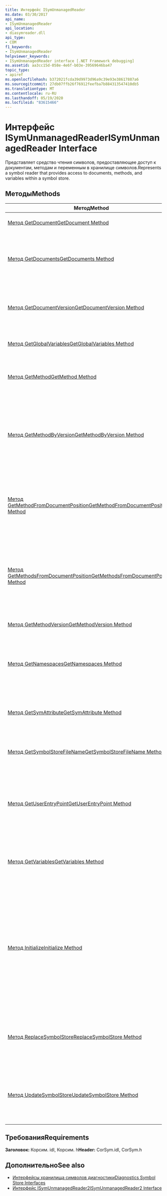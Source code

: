 ```yaml
---
title: Интерфейс ISymUnmanagedReader
ms.date: 03/30/2017
api_name:
- ISymUnmanagedReader
api_location:
- diasymreader.dll
api_type:
- COM
f1_keywords:
- ISymUnmanagedReader
helpviewer_keywords:
- ISymUnmanagedReader interface [.NET Framework debugging]
ms.assetid: aa3cc15d-058e-4e6f-b03e-39569646ba47
topic_type:
- apiref
ms.openlocfilehash: b372021fcda39d9973d96a9c39e93e38617887a6
ms.sourcegitcommit: 27db07ffb26f76912feefba7b884313547410db5
ms.translationtype: MT
ms.contentlocale: ru-RU
ms.lasthandoff: 05/19/2020
ms.locfileid: "83615466"
---
```

# <a name="isymunmanagedreader-interface"></a><span data-ttu-id="86a7b-102">Интерфейс ISymUnmanagedReader</span><span class="sxs-lookup"><span data-stu-id="86a7b-102">ISymUnmanagedReader Interface</span></span>
<span data-ttu-id="86a7b-103">Представляет средство чтения символов, предоставляющее доступ к документам, методам и переменным в хранилище символов.</span><span class="sxs-lookup"><span data-stu-id="86a7b-103">Represents a symbol reader that provides access to documents, methods, and variables within a symbol store.</span></span>  
  
## <a name="methods"></a><span data-ttu-id="86a7b-104">Методы</span><span class="sxs-lookup"><span data-stu-id="86a7b-104">Methods</span></span>  
  
|<span data-ttu-id="86a7b-105">Метод</span><span class="sxs-lookup"><span data-stu-id="86a7b-105">Method</span></span>|<span data-ttu-id="86a7b-106">Описание</span><span class="sxs-lookup"><span data-stu-id="86a7b-106">Description</span></span>|  
|------------|-----------------|  
|[<span data-ttu-id="86a7b-107">Метод GetDocument</span><span class="sxs-lookup"><span data-stu-id="86a7b-107">GetDocument Method</span></span>](isymunmanagedreader-getdocument-method.md)|<span data-ttu-id="86a7b-108">Находит документ.</span><span class="sxs-lookup"><span data-stu-id="86a7b-108">Finds a document.</span></span>|  
|[<span data-ttu-id="86a7b-109">Метод GetDocuments</span><span class="sxs-lookup"><span data-stu-id="86a7b-109">GetDocuments Method</span></span>](isymunmanagedreader-getdocuments-method.md)|<span data-ttu-id="86a7b-110">Возвращает массив всех документов, определенных в хранилище символов.</span><span class="sxs-lookup"><span data-stu-id="86a7b-110">Returns an array of all the documents defined in the symbol store.</span></span>|  
|[<span data-ttu-id="86a7b-111">Метод GetDocumentVersion</span><span class="sxs-lookup"><span data-stu-id="86a7b-111">GetDocumentVersion Method</span></span>](isymunmanagedreader-getdocumentversion-method.md)|<span data-ttu-id="86a7b-112">Возвращает указанную версию указанного документа.</span><span class="sxs-lookup"><span data-stu-id="86a7b-112">Gets the specified version of the specified document.</span></span>|  
|[<span data-ttu-id="86a7b-113">Метод GetGlobalVariables</span><span class="sxs-lookup"><span data-stu-id="86a7b-113">GetGlobalVariables Method</span></span>](isymunmanagedreader-getglobalvariables-method.md)|<span data-ttu-id="86a7b-114">Возвращает все глобальные переменные.</span><span class="sxs-lookup"><span data-stu-id="86a7b-114">Returns all global variables.</span></span>|  
|[<span data-ttu-id="86a7b-115">Метод GetMethod</span><span class="sxs-lookup"><span data-stu-id="86a7b-115">GetMethod Method</span></span>](isymunmanagedreader-getmethod-method.md)|<span data-ttu-id="86a7b-116">Возвращает метод чтения символов по заданному токену метода.</span><span class="sxs-lookup"><span data-stu-id="86a7b-116">Gets a symbol reader method, given a method token.</span></span>|  
|[<span data-ttu-id="86a7b-117">Метод GetMethodByVersion</span><span class="sxs-lookup"><span data-stu-id="86a7b-117">GetMethodByVersion Method</span></span>](isymunmanagedreader-getmethodbyversion-method.md)|<span data-ttu-id="86a7b-118">Возвращает метод чтения символов по заданному маркеру метода и номеру версии для редактирования и копирования.</span><span class="sxs-lookup"><span data-stu-id="86a7b-118">Gets a symbol reader method, given a method token and an edit-and-copy version number.</span></span>|  
|[<span data-ttu-id="86a7b-119">Метод GetMethodFromDocumentPosition</span><span class="sxs-lookup"><span data-stu-id="86a7b-119">GetMethodFromDocumentPosition Method</span></span>](isymunmanagedreader-getmethodfromdocumentposition-method.md)|<span data-ttu-id="86a7b-120">Возвращает метод, содержащий точку останова в заданной позиции в документе.</span><span class="sxs-lookup"><span data-stu-id="86a7b-120">Returns the method that contains the breakpoint at the given position in a document.</span></span>|  
|[<span data-ttu-id="86a7b-121">Метод GetMethodsFromDocumentPosition</span><span class="sxs-lookup"><span data-stu-id="86a7b-121">GetMethodsFromDocumentPosition Method</span></span>](isymunmanagedreader-getmethodsfromdocumentposition-method.md)|<span data-ttu-id="86a7b-122">Возвращает массив методов, каждый из которых содержит точку останова в заданной позиции в документе.</span><span class="sxs-lookup"><span data-stu-id="86a7b-122">Returns an array of methods, each of which contains the breakpoint at the given position in a document.</span></span>|  
|[<span data-ttu-id="86a7b-123">Метод GetMethodVersion</span><span class="sxs-lookup"><span data-stu-id="86a7b-123">GetMethodVersion Method</span></span>](isymunmanagedreader-getmethodversion-method.md)|<span data-ttu-id="86a7b-124">Возвращает версию метода.</span><span class="sxs-lookup"><span data-stu-id="86a7b-124">Gets the method version.</span></span>|  
|[<span data-ttu-id="86a7b-125">Метод GetNamespaces</span><span class="sxs-lookup"><span data-stu-id="86a7b-125">GetNamespaces Method</span></span>](isymunmanagedreader-getnamespaces-method.md)|<span data-ttu-id="86a7b-126">Возвращает пространства имен, определенные в глобальной области в этом хранилище символов.</span><span class="sxs-lookup"><span data-stu-id="86a7b-126">Gets the namespaces defined at global scope within this symbol store.</span></span>|  
|[<span data-ttu-id="86a7b-127">Метод GetSymAttribute</span><span class="sxs-lookup"><span data-stu-id="86a7b-127">GetSymAttribute Method</span></span>](isymunmanagedreader-getsymattribute-method.md)|<span data-ttu-id="86a7b-128">Возвращает настраиваемый атрибут на основе его имени.</span><span class="sxs-lookup"><span data-stu-id="86a7b-128">Gets a custom attribute based upon its name.</span></span>|  
|[<span data-ttu-id="86a7b-129">Метод GetSymbolStoreFileName</span><span class="sxs-lookup"><span data-stu-id="86a7b-129">GetSymbolStoreFileName Method</span></span>](isymunmanagedreader-getsymbolstorefilename-method.md)|<span data-ttu-id="86a7b-130">Предоставляет имя файла на диске для хранилища символов.</span><span class="sxs-lookup"><span data-stu-id="86a7b-130">Provides the on-disk file name of the symbol store.</span></span>|  
|[<span data-ttu-id="86a7b-131">Метод GetUserEntryPoint</span><span class="sxs-lookup"><span data-stu-id="86a7b-131">GetUserEntryPoint Method</span></span>](isymunmanagedreader-getuserentrypoint-method.md)|<span data-ttu-id="86a7b-132">Возвращает метод, указанный в качестве точки входа пользователя для модуля, если он есть.</span><span class="sxs-lookup"><span data-stu-id="86a7b-132">Returns the method that was specified as the user entry point for the module, if any.</span></span>|  
|[<span data-ttu-id="86a7b-133">Метод GetVariables</span><span class="sxs-lookup"><span data-stu-id="86a7b-133">GetVariables Method</span></span>](isymunmanagedreader-getvariables-method.md)|<span data-ttu-id="86a7b-134">Возвращает нелокальную переменную с учетом ее родителя и имени.</span><span class="sxs-lookup"><span data-stu-id="86a7b-134">Return a non-local variable, given its parent and name.</span></span>|  
|[<span data-ttu-id="86a7b-135">Метод Initialize</span><span class="sxs-lookup"><span data-stu-id="86a7b-135">Initialize Method</span></span>](isymunmanagedreader-initialize-method.md)|<span data-ttu-id="86a7b-136">Инициализирует средство чтения символов с помощью интерфейса средства импорта метаданных, с которым будет связан этот модуль чтения, вместе с именем файла модуля.</span><span class="sxs-lookup"><span data-stu-id="86a7b-136">Initializes the symbol reader with the metadata importer interface that this reader will be associated with, along with the file name of the module.</span></span>|  
|[<span data-ttu-id="86a7b-137">Метод ReplaceSymbolStore</span><span class="sxs-lookup"><span data-stu-id="86a7b-137">ReplaceSymbolStore Method</span></span>](isymunmanagedreader-replacesymbolstore-method.md)|<span data-ttu-id="86a7b-138">Заменяет имеющееся хранилище символов разностным хранилищем символов.</span><span class="sxs-lookup"><span data-stu-id="86a7b-138">Replaces the existing symbol store with a delta symbol store.</span></span>|  
|[<span data-ttu-id="86a7b-139">Метод UpdateSymbolStore</span><span class="sxs-lookup"><span data-stu-id="86a7b-139">UpdateSymbolStore Method</span></span>](isymunmanagedreader-updatesymbolstore-method.md)|<span data-ttu-id="86a7b-140">Обновляет существующее хранилище символов разностным хранилищем символов.</span><span class="sxs-lookup"><span data-stu-id="86a7b-140">Updates the existing symbol store with a delta symbol store.</span></span>|  
  
## <a name="requirements"></a><span data-ttu-id="86a7b-141">Требования</span><span class="sxs-lookup"><span data-stu-id="86a7b-141">Requirements</span></span>  
 <span data-ttu-id="86a7b-142">**Заголовок:** Корсим. idl, Корсим. h</span><span class="sxs-lookup"><span data-stu-id="86a7b-142">**Header:** CorSym.idl, CorSym.h</span></span>  
  
## <a name="see-also"></a><span data-ttu-id="86a7b-143">Дополнительно</span><span class="sxs-lookup"><span data-stu-id="86a7b-143">See also</span></span>

- [<span data-ttu-id="86a7b-144">Интерфейсы хранилища символов диагностики</span><span class="sxs-lookup"><span data-stu-id="86a7b-144">Diagnostics Symbol Store Interfaces</span></span>](diagnostics-symbol-store-interfaces.md)
- [<span data-ttu-id="86a7b-145">Интерфейс ISymUnmanagedReader2</span><span class="sxs-lookup"><span data-stu-id="86a7b-145">ISymUnmanagedReader2 Interface</span></span>](isymunmanagedreader2-interface.md)

